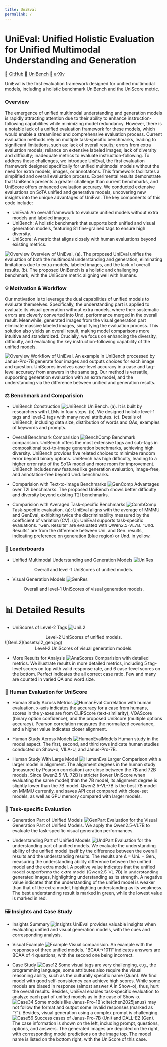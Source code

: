 ```yaml
---
title: UniEval
permalink: /
---
```


# UniEval: Unified Holistic Evaluation for Unified Multimodal Understanding and Generation

[🐙 GitHub](https://github.com/xmed-lab/UniEval) [🤗 UniBench](https://huggingface.co/datasets/yili7eli/UniBench) [📄 arXiv](https://arxiv.org)

UniEval is the first evaluation framework designed for unified multimodal models, including a holistic benchmark UniBench and the UniScore metric.

### Overview
The emergence of unified multimodal understanding and generation models is rapidly attracting attention due to their ability to enhance instruction-following capabilities while minimizing model redundancy. However, there is a notable lack of a unified evaluation framework for these models, which would enable a streamlined and comprehensive evaluation process. Current evaluation methods rely on multiple task-specific benchmarks, leading to significant limitations, such as: lack of overall results; errors from extra evaluation models; reliance on extensive labeled images; lack of diversity and difficulty; inadequate metrics to evaluate instruction-following. To address these challenges, we introduce UniEval, the first evaluation framework designed specifically for unified multimodal models without the need for extra models, images, or annotations. This framework facilitates a simplified and overall evaluation process. Experimental results demonstrate that UniBench presents a greater challenge than current benchmarks, and UniScore offers enhanced evaluation accuracy. We conducted extensive evaluations on SoTA unified and generative models, uncovering new insights into the unique advantages of UniEval. The key components of this code include:
* UniEval: An overall framework to evaluate unified models without extra models and labeled images.
* UniBench: A holistic benchmark that supports both unified and visual generation models, featuring 81 fine-grained tags to ensure high diversity.
* UniScore: A metric that aligns closely with human evaluations beyond existing metrics.

![Overview](assets/overview.jpg)
Overview of UniEval. (a). The proposed UniEval unifies the evaluation of both the multimodal understanding and generation, eliminating limitations due to extra models, labeled images, and the lack of overall results. (b). The proposed UniBench is a holistic and challenging benchmark, with the UniScore metric aligning well with humans.


### 💡 Motivation & Workflow
Our motivation is to leverage the dual capabilities of unified models to evaluate themselves. Specifically, the understanding part is applied to evaluate its visual generation without extra models, where their systematic errors are cleverly converted into Und. performance merged in the overall result. Meanwhile, generated images from the visual generation part eliminate massive labeled images, simplifying the evaluation process. This solution also yields an overall result, making model comparisons more intuitive and standardized. Crucially, we focus on enhancing the diversity, difficulty, and evaluating the key instruction-following capability of the unified models.

![Overview](assets/workflow.jpg)
Workflow of UniEval. An example in UniBench processed by Janus-Pro-7B generate four images and outputs choices for each image and question. UniScores involves case-level accuracy in a case and tag-level accuracy from answers in the same tag. Our method is versatile, supporting generation evaluation with an extra model, and the understanding via the difference between unified and generation results.

### ⚖️ Benchmark and Comparision
* UniBench Construction
![UniBench](assets/bench_gen.jpg)
UniBench. (a). It is built by researchers with LLMs in four steps. (b). We designed holistic level-1 tags and level-2 tags with many novel attributes. (c). Details of UniBench, including data size, distribution of words and QAs, examples of keywords and prompts.

* Overall Benchmark Comparision
![BenchComp](assets/bench_comp_tb.jpg)
Benchmark comparision. UniBench offers the most extensive tags and sub-tags in compositional text-to-image generation benchmarks, achieving high diversity. UniBench provides five related choices to minimize random error beyond binary options. UniBench has high difficulty, leading to a higher error rate of the SoTA model and more room for improvement. UniBench includes new features like generation evaluation, image-free, and annotation-free beyond Und. benchmarks.

* Comparision with Text-to-image Benchmarks
![GenComp](assets/comp_gen.jpg)
Advantages over T2I benchmarks. The proposed UniBench shows better difficulty and diversity beyond existing T2I benchmarks.

* Comparision with Averaged Task-specific Benchmarks
![CombComp](assets/comp_combine.jpg)
Task-specific evaluation. (a): UniEval aligns with the average of MMMU and GenEval, exhibiting twice the discriminability measured by the coefficient of variation (CV). (b): UniEval supports task-specific evaluations. “Gen. Results” are evaluated with QWen2.5-VL7B. “Und. Results” are from the difference between Uni. and Gen. results, indicating preference on generation (blue region) or Und. in yellow.

### 🥇 Leaderboards
* Unified Multimodal Understanding and Generation Models
![UniRes](assets/uni_res.jpg)
<div align="center" style="margin-top: 2px;">
Overall and level-1 UniScores of unified models.
</div>

* Visual Generation Models
![GenRes](assets/gen_res.jpg)
<div align="center" style="margin-top: 2px;">
Overall and level-1 UniScores of visual generation models.
</div>

# 📊 Detailed Results
* UniScores of Level-2 Tags
![UniL2](assets/l2_uni.jpg)
<div align="center" style="margin-top: 2px;">
Level-2 UniScores of unified models.
</div>
![GenL2](assets/l2_gen.jpg)
<div align="center" style="margin-top: 2px;">
Level-2 UniScores of visual generation models.
</div>

* More Results for Analysis
![AnaScores](assets/more_res.jpg)
Comparision with detailed metrics. We illustrate results in more detailed metrics, including 5 tag-level scores on top with valid response rate, and 6 case-level scores on the bottom. Perfect indicates the all correct case ratio. Few and many are counted in varied QA and word size.

### 👥 Human Evaluation for UniScore
* Human Study Across Metrics
![HumanEval](assets/human_eval.jpg)
Correlation with human evaluation. x-axis indicates the accuracy for a case from humans, scores in the y-axes are from CLIPScore (text-similarity), VQAScore (binary option confidence), and the proposed UniScore (multiple options accuracy). Pearson correlation measures the normalized covariance, and a higher value indicates closer alignment.

* Human Study Across Models
![HumanEvalModels](assets/human_eval_model.jpg)
Human study in the model aspect. The first, second, and third rows indicate human studies conducted on Show-o, VILA-U, and Janus-Pro-7B.

* Human Study With Large Model
![HumanEvalLarger](assets/larger_models.jpg)
Comparison with a larger model in alignment. The alignment degrees in the human study (measured by Pearson correlation) are close between the 7B and 72B models. Since Qwen2.5-VL-72B is stricter (lower UniScore when evaluating the same model) than the 7B model, its alignment degree is slightly lower than the 7B model. Qwen2.5-VL-7B is the best 7B model on MMMU currently, and saves API cost compared with close-set models, as well as GPU memory compared with larger models.

### 🔄 Task-specific Evaluation
* Generation Part of Unified Models
![GenPart](assets/gen_part_res.jpg)
Evaluation for the Visual Generation Part of Unified Models. We apply the Qwen2.5-VL7B to evaluate the task-specific visual generation performances.

* Understanding Part of Unified Models
![UndPart](assets/und_part_res.jpg)
Evaluation for the understanding part of unified models. We evaluate the understanding ability of the unified model itself by the difference between the overall results and the understanding results. The results are ∆ = Uni. − Gen., measuring the understanding ability difference between the unified model and the extra model. A positive value indicates that the unified model outperforms the extra model (Qwen2.5-VL-7B) in understanding generated images, highlighting understanding as its strength. A negative value indicates that the understanding of the unified model is weaker than that of the extra model, highlighting understanding as its weakness. The best understanding result is marked in green, while the lowest value is marked in red.

### 🖼️ Insights and Case Study
* Insights Summary
![Insights](assets/insights.jpg)
UniEval provides valuable insights when evaluating unified and visual generation models, with the cues and corresponding analysis.

* Visual Example
![Example](assets/example.jpg)
Visual comparision. An example with the responses of three unified models. "BCAA→1011" indicates answers are BCAA of 4 questions, with the second one being incorrect.

* Case Study
![Case12](assets/case_study.jpg)
Some visual tags are very challenging, e.g., the programming language, some attributes also require the visual reasoning ability, such as the culturally specific name (Quan). We find model with good self-consistency can achieve high scores. While some models are biased in response (almost answer A in Show-o), thus, hurt the overall results. Besides, UniEval enables task-specific evaluation to analyze each part of unified models as in the case of Show-o.
![Case34](assets/case_study2.jpg)
Some models like Janus-Pro-1B \cite{chen2025janus} may not follow the format and output some invalid responses (marked as “?”). Besides, visual generation using a complex prompt is challenging.
![Case56](assets/success_case.jpg)
Success cases of Janus-Pro-7B (Uni) and DALL-E2 (Gen). The case information is shown on the left, including prompt, questions, options, and answers. The generated images are depicted on the right, with corresponding model predictions on the image top. The model name is listed on the bottom right, with the UniScore of this case.
